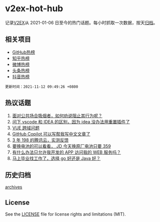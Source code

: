 # v2ex-hot-hub

 记录[V2EX](https://www.v2ex.com/)从 2021-01-06 日至今的热门话题。每小时抓取一次数据，按天[归档](archives)。
 
 ## 相关项目

- [GitHub热榜](https://github.com/lonnyzhang423/github-hot-hub)
- [知乎热榜](https://github.com/lonnyzhang423/zhihu-hot-hub)
- [微博热榜](https://github.com/lonnyzhang423/weibo-hot-hub)
- [头条热榜](https://github.com/lonnyzhang423/toutiao-hot-hub)
- [抖音热榜](https://github.com/lonnyzhang423/douyin-hot-hub)


 `更新时间：2021-11-12 09:49:26 +0800`

## 热议话题

1. [面对公共场合吸烟者，如何劝说阻止其行为呢？](https://www.v2ex.com/t/814665)
1. [问下 vscode 和 IDEA 的区别，因为 idea 没办法用重置插件了](https://www.v2ex.com/t/814633)
1. [VUE 跨域问题](https://www.v2ex.com/t/814698)
1. [GitHub Copilot 可以写帮我写中文文章了](https://www.v2ex.com/t/814689)
1. [3 年 198 的腾讯云，实测反馈](https://www.v2ex.com/t/814708)
1. [要换电池的可以看看， JD 今天换原厂电池只要 359](https://www.v2ex.com/t/814676)
1. [有什么办法只允许我开发的 APP 访问我的 WEB 服务吗？](https://www.v2ex.com/t/814636)
1. [马上毕业找工作了，选择 go 好还是 Java 好？](https://www.v2ex.com/t/814711)

## 历史归档

[archives](archives)

## License

See the [LICENSE](LICENSE) file for license rights and limitations (MIT).
